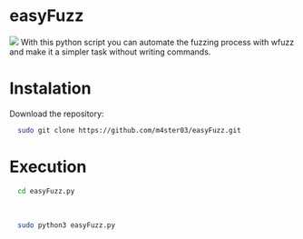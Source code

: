 # easyFuzz
<a href="https://pypi.python.org/pypi/wfuzz"><img src="https://img.shields.io/pypi/v/wfuzz.svg"></a>
With this python script you can automate the fuzzing process with wfuzz and make it a simpler task without writing commands.

# Instalation
Download the repository: <br>
```sh
  sudo git clone https://github.com/m4ster03/easyFuzz.git
  ```
# Execution
```sh
  cd easyFuzz.py
  ```
<br>

```sh
  sudo python3 easyFuzz.py
  ```
